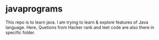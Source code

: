 # javaprograms
This repo is to learn java.
I am trying to learn & explore features of Java language.
Here, Quetions from Hacker rank and leet code are also there in specific folder.
